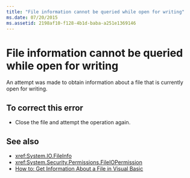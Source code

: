 ```yaml
---
title: "File information cannot be queried while open for writing"
ms.date: 07/20/2015
ms.assetid: 2198af10-f128-4b1d-baba-a251e1369146
---
```

# File information cannot be queried while open for writing
An attempt was made to obtain information about a file that is currently open for writing.  
  
## To correct this error  
  
- Close the file and attempt the operation again.  
  
## See also

- <xref:System.IO.FileInfo>
- <xref:System.Security.Permissions.FileIOPermission>
- [How to: Get Information About a File in Visual Basic](/previous-versions/visualstudio/visual-studio-2010/abtzf6f7(v=vs.100))

